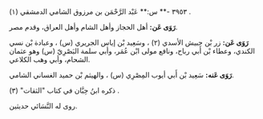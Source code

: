 ٣٩٥٣ -** س:** عَبْد الرَّحْمَن بن مرزوق الشامي الدمشقي (١) .

**رَوَى عَن:** أهل الحجاز وأهل الشام وأهل العراق، وقدم مصر.

**رَوَى عَن:** زر بْن حبيش الأسدي (٢) ، وسَعِيد بْن إياس الجريري (س) ، وعبادة بْن نسي الكندي، وعطاء بْن أَبي رباح، ونافع مولى ابْن عُمَر، وأبي سلمة البَصْرِيّ (س) وهو عثمان الشحام، وأبي وهب الكلاعي.

**رَوَى عَنه:** سَعِيد بْن أَبي أيوب المِصْرِي (س) ، والهيثم بْن حميد الغساني الشامي.

ذكره ابنُ حِبَّان في كتاب "الثقات" (٣) .

روى له النَّسَائي حديثين.